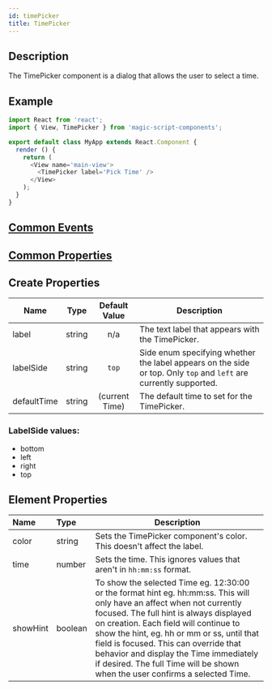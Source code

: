 ```yaml
---
id: timePicker
title: TimePicker
---
```

## Description
The TimePicker component is a dialog that allows the user to select a time.

## Example

```javascript
import React from 'react';
import { View, TimePicker } from 'magic-script-components';

export default class MyApp extends React.Component {
  render () {
    return (
      <View name='main-view'>
        <TimePicker label='Pick Time' />
      </View>
    );
  }
}
```

## [Common Events](../types/Events.md)

## [Common Properties](../types/Properties.md)

## Create Properties

| Name        | Type   | Default Value  | Description                                                                                               |
| ----------- | ------ | :------------: | --------------------------------------------------------------------------------------------------------- |
| label       | string |      n/a       | The text label that appears with the TimePicker.                                                          |
| labelSide   | string |     `top`      | Side enum specifying whether the label appears on the side or top. Only `top` and `left` are currently supported. |
| defaultTime | string | (current Time) | The default time to set for the TimePicker.                                                               |

### LabelSide values:

- bottom
- left
- right
- top

## Element Properties

| Name  | Type   | Description                                                           |
| :---- | :----- | --------------------------------------------------------------------- |
| color | string | Sets the TimePicker component's color. This doesn't affect the label. |
| time  | number | Sets the time. This ignores values that aren't in `hh:mm:ss` format.  |
| showHint | boolean | To show the selected Time eg. 12:30:00 or the format hint eg. hh:mm:ss. This will only have an affect when not currently focused. The full hint is always displayed on creation. Each field will continue to show the hint, eg. hh or mm or ss, until that field is focused. This can override that behavior and display the Time immediately if desired. The full Time will be shown when the user confirms a selected Time. |